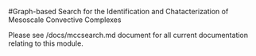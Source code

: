 #Graph-based Search for the Identification and Chatacterization of Mesoscale Convective Complexes

Please see /docs/mccsearch.md document for all current documentation relating to this module.